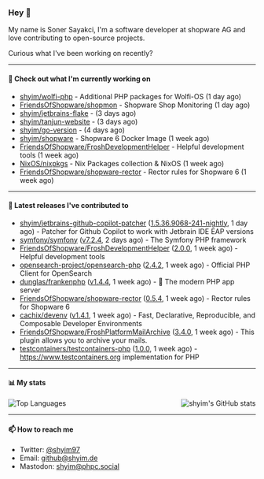 ### Hey 👋

My name is Soner Sayakci, I'm a software developer at shopware AG and love contributing to open-source projects.

Curious what I've been working on recently?

---

#### 👷 Check out what I'm currently working on

- [shyim/wolfi-php](https://github.com/shyim/wolfi-php) - Additional PHP packages for Wolfi-OS (1 day ago)
- [FriendsOfShopware/shopmon](https://github.com/FriendsOfShopware/shopmon) - Shopware Shop Monitoring (1 day ago)
- [shyim/jetbrains-flake](https://github.com/shyim/jetbrains-flake) -  (3 days ago)
- [shyim/tanjun-website](https://github.com/shyim/tanjun-website) -  (3 days ago)
- [shyim/go-version](https://github.com/shyim/go-version) -  (4 days ago)
- [shyim/shopware](https://github.com/shyim/shopware) - Shopware 6 Docker Image (1 week ago)
- [FriendsOfShopware/FroshDevelopmentHelper](https://github.com/FriendsOfShopware/FroshDevelopmentHelper) - Helpful development tools (1 week ago)
- [NixOS/nixpkgs](https://github.com/NixOS/nixpkgs) - Nix Packages collection &amp; NixOS (1 week ago)
- [FriendsOfShopware/shopware-rector](https://github.com/FriendsOfShopware/shopware-rector) - Rector rules for Shopware 6 (1 week ago)

---

#### 🔭 Latest releases I've contributed to

- [shyim/jetbrains-github-copilot-patcher](https://github.com/shyim/jetbrains-github-copilot-patcher) ([1.5.36.9068-241-nightly](https://github.com/shyim/jetbrains-github-copilot-patcher/releases/tag/1.5.36.9068-241-nightly), 1 day ago) - Patcher for Github Copilot to work with Jetbrain IDE EAP versions
- [symfony/symfony](https://github.com/symfony/symfony) ([v7.2.4](https://github.com/symfony/symfony/releases/tag/v7.2.4), 2 days ago) - The Symfony PHP framework
- [FriendsOfShopware/FroshDevelopmentHelper](https://github.com/FriendsOfShopware/FroshDevelopmentHelper) ([2.0.0](https://github.com/FriendsOfShopware/FroshDevelopmentHelper/releases/tag/2.0.0), 1 week ago) - Helpful development tools
- [opensearch-project/opensearch-php](https://github.com/opensearch-project/opensearch-php) ([2.4.2](https://github.com/opensearch-project/opensearch-php/releases/tag/2.4.2), 1 week ago) - Official PHP Client for OpenSearch
- [dunglas/frankenphp](https://github.com/dunglas/frankenphp) ([v1.4.4](https://github.com/dunglas/frankenphp/releases/tag/v1.4.4), 1 week ago) - 🧟 The modern PHP app server
- [FriendsOfShopware/shopware-rector](https://github.com/FriendsOfShopware/shopware-rector) ([0.5.4](https://github.com/FriendsOfShopware/shopware-rector/releases/tag/0.5.4), 1 week ago) - Rector rules for Shopware 6
- [cachix/devenv](https://github.com/cachix/devenv) ([v1.4.1](https://github.com/cachix/devenv/releases/tag/v1.4.1), 1 week ago) - Fast, Declarative, Reproducible, and Composable Developer Environments
- [FriendsOfShopware/FroshPlatformMailArchive](https://github.com/FriendsOfShopware/FroshPlatformMailArchive) ([3.4.0](https://github.com/FriendsOfShopware/FroshPlatformMailArchive/releases/tag/3.4.0), 1 week ago) - This plugin allows you to archive your mails.
- [testcontainers/testcontainers-php](https://github.com/testcontainers/testcontainers-php) ([1.0.0](https://github.com/testcontainers/testcontainers-php/releases/tag/1.0.0), 1 week ago) - https://www.testcontainers.org implementation for PHP

---

#### 📊 My stats

<img align="right" alt="shyim's GitHub stats" src="https://github-readme-stats.vercel.app/api?username=shyim&count_private=1&show_icons=true&" />

![Top Languages](https://github-readme-stats.vercel.app/api/top-langs/?username=shyim)

---

#### 📫 How to reach me

- Twitter: [@shyim97](https://twitter.com/shyim97)
- Email: [github@shyim.de](mailto://github@shyim.de)
- Mastodon: <a rel="me" href="https://phpc.social/@shyim">shyim@phpc.social</a>
